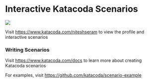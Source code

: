 # Interactive Katacoda Scenarios

[![](http://shields.katacoda.com/katacoda/niteshseram/count.svg)](https://www.katacoda.com/niteshseram "Get your profile on Katacoda.com")

Visit https://www.katacoda.com/niteshseram to view the profile and interactive scenarios

### Writing Scenarios
Visit https://www.katacoda.com/docs to learn more about creating Katacoda scenarios

For examples, visit https://github.com/katacoda/scenario-example
